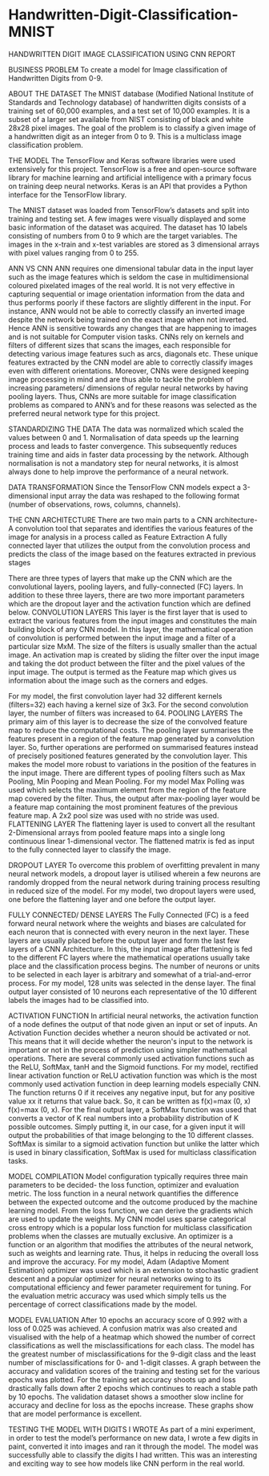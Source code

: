 # Handwritten-Digit-Classification-MNIST
HANDWRITTEN DIGIT IMAGE CLASSIFICATION USING CNN REPORT

BUSINESS PROBLEM
To create a model for Image classification of Handwritten Digits from 0-9.

ABOUT THE DATASET
The MNIST database (Modified National Institute of Standards and Technology database) of handwritten digits consists of a training set of 60,000 examples, and a test set of 10,000 examples. It is a subset of a larger set available from NIST consisting of black and white 28x28 pixel images. The goal of the problem is to classify a given image of a handwritten digit as an integer from 0 to 9. This is a multiclass image classification problem.

THE MODEL
The TensorFlow and Keras software libraries were used extensively for this project. TensorFlow is a free and open-source software library for machine learning and artificial intelligence with a primary focus on training deep neural networks. Keras is an API that provides a Python interface for the TensorFlow library.

The MNIST dataset was loaded from TensorFlow’s datasets and split into training and testing set. A few images were visually displayed and some basic information of the dataset was acquired. The dataset has 10 labels consisting of numbers from 0 to 9 which are the target variables. The images in the x-train and x-test variables are stored as 3 dimensional arrays with pixel values ranging from 0 to 255.



ANN VS CNN
ANN requires one dimensional tabular data in the input layer such as the image features which is seldom the case in multidimensional coloured pixelated images of the real world. It is not very effective in capturing sequential or image orientation information from the data and thus performs poorly if these factors are slightly different in the input. For instance, ANN would not be able to correctly classify an inverted image despite the network being trained on the exact image when not inverted.  Hence ANN is sensitive towards any changes that are happening to images and is not suitable for Computer vision tasks.
CNNs rely on kernels and filters of different sizes that scans the images, each responsible for detecting various image features such as arcs, diagonals etc. These unique features extracted by the CNN model are able to correctly classify images even with different orientations. Moreover, CNNs were designed keeping image processing in mind and are thus able to tackle the problem of increasing parameters/ dimensions of regular neural networks by having pooling layers.
Thus, CNNs are more suitable for image classification problems as compared to ANN’s and for these reasons was selected as the preferred neural network type for this project.

STANDARDIZING THE DATA
The data was normalized which scaled the values between 0 and 1. Normalisation of data speeds up the learning process and leads to faster convergence. This subsequently reduces training time and aids in faster data processing by the network. Although normalisation is not a mandatory step for neural networks, it is almost always done to help improve the performance of a neural network.

DATA TRANSFORMATION
Since the TensorFlow CNN models expect a 3-dimensional input array the data was reshaped to the following format (number of observations, rows, columns, channels).


THE CNN ARCHITECTURE
There are two main parts to a CNN architecture-
A convolution tool that separates and identifies the various features of the image for analysis in a process called as Feature Extraction
A fully connected layer that utilizes the output from the convolution process and predicts the class of the image based on the features extracted in previous stages

There are three types of layers that make up the CNN which are the convolutional layers, pooling layers, and fully-connected (FC) layers. In addition to these three layers, there are two more important parameters which are the dropout layer and the activation function which are defined below.
CONVOLUTION LAYERS
This layer is the first layer that is used to extract the various features from the input images and constitutes the main building block of any CNN model. In this layer, the mathematical operation of convolution is performed between the input image and a filter of a particular size MxM. The size of the filters is usually smaller than the actual image. An activation map is created by sliding the filter over the input image and taking the dot product between the filter and the pixel values of the input image. The output is termed as the Feature map which gives us information about the image such as the corners and edges.

For my model, the first convolution layer had 32 different kernels (filters=32) each having a kernel size of 3x3.  For the second convolution layer, the number of filters was increased to 64.
POOLING LAYERS
The primary aim of this layer is to decrease the size of the convolved feature map to reduce the computational costs. The pooling layer summarises the features present in a region of the feature map generated by a convolution layer. So, further operations are performed on summarised features instead of precisely positioned features generated by the convolution layer. This makes the model more robust to variations in the position of the features in the input image. There are different types of pooling filters such as Max Pooling, Min Pooping and Mean Pooling.
For my model Max Polling was used which selects the maximum element from the region of the feature map covered by the filter. Thus, the output after max-pooling layer would be a feature map containing the most prominent features of the previous feature map. A 2x2 pool size was used with no stride was used.
FLATTENING LAYER
The flattening layer is used to convert all the resultant 2-Dimensional arrays from pooled feature maps into a single long continuous linear 1-dimensional vector. The flattened matrix is fed as input to the fully connected layer to classify the image.

DROPOUT LAYER
To overcome this problem of overfitting prevalent in many neural network models, a dropout layer is utilised wherein a few neurons are randomly dropped from the neural network during training process resulting in reduced size of the model.
For my model, two dropout layers were used, one before the flattening layer and one before the output layer.

FULLY CONNECTED/ DENSE LAYERS
The Fully Connected (FC) is a feed forward neural network where the weights and biases are calculated for each neuron that is connected with every neuron in the next layer. These layers are usually placed before the output layer and form the last few layers of a CNN Architecture. In this, the input image after flattening is fed to the different FC layers where the mathematical operations usually take place and the classification process begins.
The number of neurons or units to be selected in each layer is arbitrary and somewhat of a trial-and-error process. For my model, 128 units was selected in the dense layer. The final output layer consisted of 10 neurons each representative of the 10 different labels the images had to be classified into.

ACTIVATION FUNCTION
In artificial neural networks, the activation function of a node defines the output of that node given an input or set of inputs. An Activation Function decides whether a neuron should be activated or not. This means that it will decide whether the neuron's input to the network is important or not in the process of prediction using simpler mathematical operations. There are several commonly used activation functions such as the ReLU, SoftMax, tanH and the Sigmoid functions.
For my model, rectified linear activation function or ReLU activation function was which is the most commonly used activation function in deep learning models especially CNN. The function returns 0 if it receives any negative input, but for any positive value xx it returns that value back. So, it can be written as f(x)=max (0, x) f(x)=max (0, x).
For the final output layer, a SoftMax function was used that converts a vector of K real numbers into a probability distribution of K possible outcomes. Simply putting it, in our case, for a given input it will output the probabilities of that image belonging to the 10 different classes. SoftMax is similar to a sigmoid activation function but unlike the latter which is used in binary classification, SoftMax is used for multiclass classification tasks.


MODEL COMPILATION
Model configuration typically requires three main parameters to be decided- the loss function, optimizer and evaluation metric. 
The loss function in a neural network quantifies the difference between the expected outcome and the outcome produced by the machine learning model. From the loss function, we can derive the gradients which are used to update the weights. My CNN model uses sparse categorical cross entropy which is a popular loss function for multiclass classification problems when the classes are mutually exclusive.
An optimizer is a function or an algorithm that modifies the attributes of the neural network, such as weights and learning rate. Thus, it helps in reducing the overall loss and improve the accuracy. For my model, Adam (Adaptive Moment Estimation) optimizer was used which is an extension to stochastic gradient descent and a popular optimizer for neural networks owing to its computational efficiency and fewer parameter requirement for tuning.
For the evaluation metric accuracy was used which simply tells us the percentage of correct classifications made by the model.

MODEL EVALUATION
After 10 epochs an accuracy score of 0.992 with a loss of 0.025 was achieved. A confusion matrix was also created and visualised with the help of a heatmap which showed the number of correct classifications as well the misclassifications for each class. The model has the greatest number of misclassifications for the 9-digit class and the least number of misclassifications for 0- and 1-digit classes.
A graph between the accuracy and validation scores of the training and testing set for the various epochs was plotted. For the training set accuracy shoots up and loss drastically falls down after 2 epochs which continues to reach a stable path by 10 epochs. The validation dataset shows a smoother slow incline for accuracy and decline for loss as the epochs increase. These graphs show that are model performance is excellent.

TESTING THE MODEL WITH DIGITS I WROTE
As part of a mini experiment, in order to test the model’s performance on new data, I wrote a few digits in paint, converted it into images and ran it through the model. The model was successfully able to classify the digits I had written. This was an interesting and exciting way to see how models like CNN perform in the real world.






